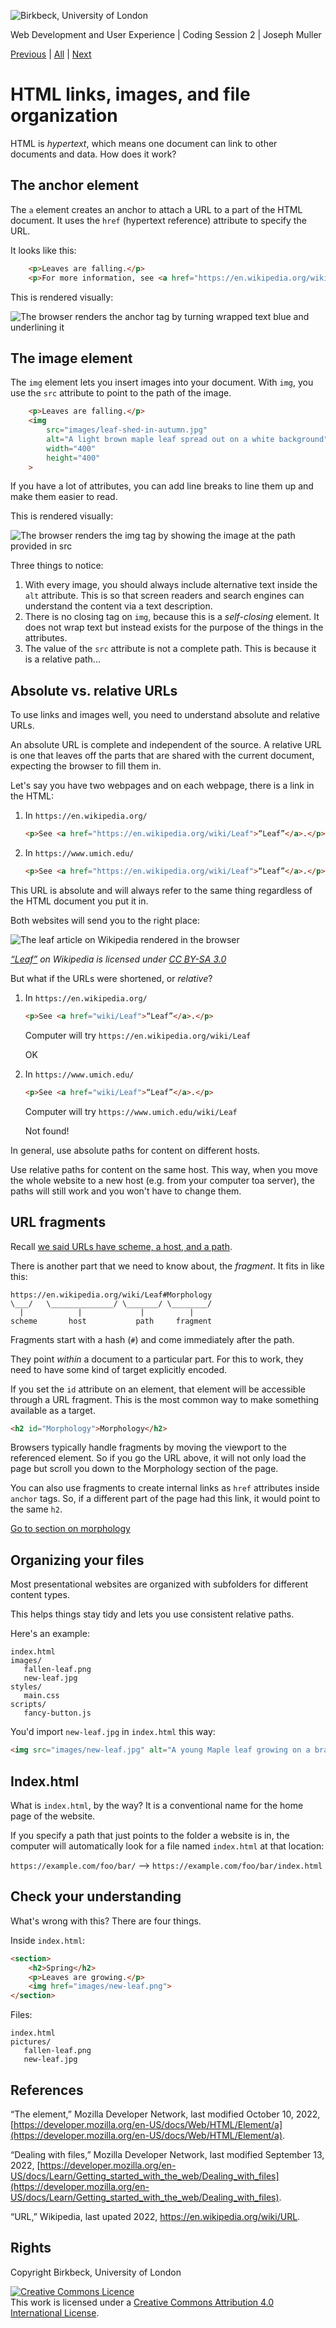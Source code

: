 ![Birkbeck, University of London](images/birkbeck-logo.jpg)

Web Development and User Experience | Coding Session 2 | Joseph Muller

[Previous](html-attributes.md) | [All](README.md) | [Next]()

# HTML links, images, and file organization

HTML is *hypertext*, which means one document can link to other documents and data. How does it work?

## The anchor element

The `a` element creates an anchor to attach a URL to a part of the HTML document. It uses the `href` (hypertext reference) attribute to specify the URL.

It looks like this:

```html
    <p>Leaves are falling.</p>
    <p>For more information, see <a href="https://en.wikipedia.org/wiki/Leaf">“Leaf” on Wikipedia</a>.</p>
```

This is rendered visually:

![The browser renders the anchor tag by turning wrapped text blue and underlining it](images/leaf-wikipedia-a-href.png)

## The image element

The `img` element lets you insert images into your document. With `img`, you use the `src` attribute to point to the path of the image.

```html
    <p>Leaves are falling.</p>
    <img
        src="images/leaf-shed-in-autumn.jpg"
        alt="A light brown maple leaf spread out on a white background"
        width="400"
        height="400"
    >
```

If you have a lot of attributes, you can add line breaks to line them up and make them easier to read.

This is rendered visually:

![The browser renders the img tag by showing the image at the path provided in src](images/leaves-are-falling-img-src.png)

Three things to notice:

1. With every image, you should always include alternative text inside the `alt` attribute. This is so that screen readers and search engines can understand the content via a text description.
2. There is no closing tag on `img`, because this is a *self-closing* element. It does not wrap text but instead exists for the purpose of the things in the attributes.
3. The value of the `src` attribute is not a complete path. This is because it is a relative path...

## Absolute vs. relative URLs
To use links and images well, you need to understand absolute and relative URLs.

An absolute URL is complete and independent of the source. A relative URL is one that leaves off the parts that are shared with the current document, expecting the browser to fill them in.

Let's say you have two webpages and on each webpage, there is a link in the HTML:

1. In `https://en.wikipedia.org/`
    ```html
    <p>See <a href="https://en.wikipedia.org/wiki/Leaf">“Leaf”</a>.</p>
    ```

2. In `https://www.umich.edu/`
    ```html
    <p>See <a href="https://en.wikipedia.org/wiki/Leaf">“Leaf”</a>.</p>
    ```

This URL is absolute and will always refer to the same thing regardless of the HTML document you put it in.

Both websites will send you to the right place:

![The leaf article on Wikipedia rendered in the browser](images/leaf-wikipedia.png)

*[“Leaf”](https://en.wikipedia.org/wiki/Leaf) on Wikipedia is licensed under [CC BY-SA 3.0](https://creativecommons.org/licenses/by-sa/2.0/?ref=openverse)*

But what if the URLs were shortened, or *relative*?

1. In `https://en.wikipedia.org/`
    ```html
    <p>See <a href="wiki/Leaf">“Leaf”</a>.</p>
    ```

    Computer will try `https://en.wikipedia.org/wiki/Leaf`

    OK

2. In `https://www.umich.edu/`
    ```html
    <p>See <a href="wiki/Leaf">“Leaf”</a>.</p>
    ```

    Computer will try `https://www.umich.edu/wiki/Leaf`

    Not found!

In general, use absolute paths for content on different hosts.

Use relative paths for content on the same host. This way, when you move the whole website to a new host (e.g. from your computer toa server), the paths will still work and you won't have to change them.

## URL fragments

Recall [we said URLs have scheme, a host, and a path](how-the-internet-works.md).

There is another part that we need to know about, the *fragment*. It fits in like this:

```
https://en.wikipedia.org/wiki/Leaf#Morphology
\___/   \______________/ \_______/ \________/
  |            |             |          |
scheme       host           path     fragment
```

Fragments start with a hash (`#`) and come immediately after the path.

They point *within* a document to a particular part. For this to work, they need to have some kind of target explicitly encoded.

If you set the `id` attribute on an element, that element will be accessible through a URL fragment. This is the most common way to make something available as a target.

```html
<h2 id="Morphology">Morphology</h2>
```

Browsers typically handle fragments by moving the viewport to the referenced element. So if you go the URL above, it will not only load the page but scroll you down to the Morphology section of the page.

You can also use fragments to create internal links as `href` attributes inside `anchor` tags. So, if a different part of the page had this link, it would point to the same `h2`.

<a href="#Morphology">Go to section on morphology</a>

## Organizing your files

Most presentational websites are organized with subfolders for different content types.

This helps things stay tidy and lets you use consistent relative paths.

Here's an example:

```
index.html
images/
   fallen-leaf.png
   new-leaf.jpg
styles/
   main.css
scripts/
   fancy-button.js
```

You'd import `new-leaf.jpg` in `index.html` this way:

```html
<img src="images/new-leaf.jpg" alt="A young Maple leaf growing on a branch in spring">
```

## Index.html
What is `index.html`, by the way? It is a conventional name for the home page of the website.

If you specify a path that just points to the folder a website is in, the computer will automatically look for a file named `index.html` at that location:

`https://example.com/foo/bar/` --> `https://example.com/foo/bar/index.html`

## Check your understanding
What's wrong with this? There are four things.

Inside `index.html`:

```html
<section>
    <h2>Spring</h2>
    <p>Leaves are growing.</p>
    <img href="images/new-leaf.png">
</section>
```

Files:

```
index.html
pictures/
   fallen-leaf.png
   new-leaf.jpg
```

<!--
1. images != pictures
2. src not href
3. jpg not png
4. no alt text
-->

## References

“The <a> element,” Mozilla Developer Network, last modified October 10, 2022, [https://developer.mozilla.org/en-US/docs/Web/HTML/Element/a](https://developer.mozilla.org/en-US/docs/Web/HTML/Element/a).

“Dealing with files,” Mozilla Developer Network, last modified September 13, 2022, [https://developer.mozilla.org/en-US/docs/Learn/Getting_started_with_the_web/Dealing_with_files](https://developer.mozilla.org/en-US/docs/Learn/Getting_started_with_the_web/Dealing_with_files).

“URL,” Wikipedia, last upated 2022, https://en.wikipedia.org/wiki/URL.

## Rights
Copyright Birkbeck, University of London

<a rel="license" href="http://creativecommons.org/licenses/by/4.0/"><img alt="Creative Commons Licence" src="https://i.creativecommons.org/l/by/4.0/88x31.png" /></a><br />This work is licensed under a <a rel="license" href="http://creativecommons.org/licenses/by/4.0/">Creative Commons Attribution 4.0 International License</a>.
